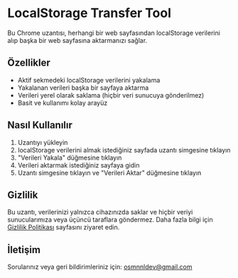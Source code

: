 # LocalStorage Transfer Tool

Bu Chrome uzantısı, herhangi bir web sayfasından localStorage verilerini alıp başka bir web sayfasına aktarmanızı sağlar.

## Özellikler

- Aktif sekmedeki localStorage verilerini yakalama
- Yakalanan verileri başka bir sayfaya aktarma
- Verileri yerel olarak saklama (hiçbir veri sunucuya gönderilmez)
- Basit ve kullanımı kolay arayüz

## Nasıl Kullanılır

1. Uzantıyı yükleyin
2. localStorage verilerini almak istediğiniz sayfada uzantı simgesine tıklayın
3. "Verileri Yakala" düğmesine tıklayın
4. Verileri aktarmak istediğiniz sayfaya gidin
5. Uzantı simgesine tıklayın ve "Verileri Aktar" düğmesine tıklayın

## Gizlilik

Bu uzantı, verilerinizi yalnızca cihazınızda saklar ve hiçbir veriyi sunucularımıza veya üçüncü taraflara göndermez. Daha fazla bilgi için [Gizlilik Politikası](https://osmnnl.github.io/localStorage-transfer-extension/privacy_policy.html) sayfasını ziyaret edin.

## İletişim

Sorularınız veya geri bildirimleriniz için: osmnnldev@gmail.com
